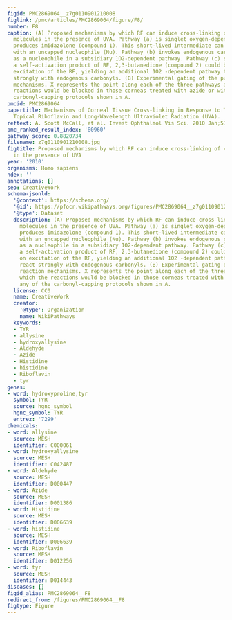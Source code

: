```yaml
---
figid: PMC2869064__z7g0110901210008
figlink: /pmc/articles/PMC2869064/figure/F8/
number: F8
caption: (A) Proposed mechanisms by which RF can induce cross-linking of collagen
  molecules in the presence of UVA. Pathway (a) is singlet oxygen-dependent, which
  produces imidazolone (compound 1). This short-lived intermediate can then react
  with an uncapped nucleophile (Nu). Pathway (b) invokes endogenous carbonyls (allysine)
  as a nucleophile in a subsidiary 1O2-dependent pathway. Pathway (c) suggests that
  a self-activation product of RF, 2,3-butanedione (compound 2) could be formed on
  excitation of the RF, yielding an additional 1O2 -dependent pathway that would react
  strongly with endogenous carbonyls. (B) Experimental gating of the putative reaction
  mechanisms. X represents the point along each of the three pathways at which the
  reactions would be blocked in those corneas treated with azide or with any of the
  carbonyl-capping protocols shown in A.
pmcid: PMC2869064
papertitle: Mechanisms of Corneal Tissue Cross-linking in Response to Treatment with
  Topical Riboflavin and Long-Wavelength Ultraviolet Radiation (UVA).
reftext: A. Scott McCall, et al. Invest Ophthalmol Vis Sci. 2010 Jan;51(1):129-138.
pmc_ranked_result_index: '80960'
pathway_score: 0.8820734
filename: z7g0110901210008.jpg
figtitle: Proposed mechanisms by which RF can induce cross-linking of collagen molecules
  in the presence of UVA
year: '2010'
organisms: Homo sapiens
ndex: ''
annotations: []
seo: CreativeWork
schema-jsonld:
  '@context': https://schema.org/
  '@id': https://pfocr.wikipathways.org/figures/PMC2869064__z7g0110901210008.html
  '@type': Dataset
  description: (A) Proposed mechanisms by which RF can induce cross-linking of collagen
    molecules in the presence of UVA. Pathway (a) is singlet oxygen-dependent, which
    produces imidazolone (compound 1). This short-lived intermediate can then react
    with an uncapped nucleophile (Nu). Pathway (b) invokes endogenous carbonyls (allysine)
    as a nucleophile in a subsidiary 1O2-dependent pathway. Pathway (c) suggests that
    a self-activation product of RF, 2,3-butanedione (compound 2) could be formed
    on excitation of the RF, yielding an additional 1O2 -dependent pathway that would
    react strongly with endogenous carbonyls. (B) Experimental gating of the putative
    reaction mechanisms. X represents the point along each of the three pathways at
    which the reactions would be blocked in those corneas treated with azide or with
    any of the carbonyl-capping protocols shown in A.
  license: CC0
  name: CreativeWork
  creator:
    '@type': Organization
    name: WikiPathways
  keywords:
  - TYR
  - allysine
  - hydroxyallysine
  - Aldehyde
  - Azide
  - Histidine
  - histidine
  - Riboflavin
  - tyr
genes:
- word: hydroxyproline,tyr
  symbol: TYR
  source: hgnc_symbol
  hgnc_symbol: TYR
  entrez: '7299'
chemicals:
- word: allysine
  source: MESH
  identifier: C000061
- word: hydroxyallysine
  source: MESH
  identifier: C042487
- word: Aldehyde
  source: MESH
  identifier: D000447
- word: Azide
  source: MESH
  identifier: D001386
- word: Histidine
  source: MESH
  identifier: D006639
- word: histidine
  source: MESH
  identifier: D006639
- word: Riboflavin
  source: MESH
  identifier: D012256
- word: tyr
  source: MESH
  identifier: D014443
diseases: []
figid_alias: PMC2869064__F8
redirect_from: /figures/PMC2869064__F8
figtype: Figure
---
```

